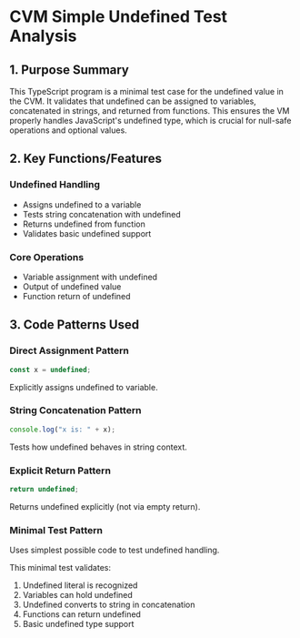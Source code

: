 # CVM Simple Undefined Test Analysis

## 1. Purpose Summary

This TypeScript program is a minimal test case for the undefined value in the CVM. It validates that undefined can be assigned to variables, concatenated in strings, and returned from functions. This ensures the VM properly handles JavaScript's undefined type, which is crucial for null-safe operations and optional values.

## 2. Key Functions/Features

### Undefined Handling
- Assigns undefined to a variable
- Tests string concatenation with undefined
- Returns undefined from function
- Validates basic undefined support

### Core Operations
- Variable assignment with undefined
- Output of undefined value
- Function return of undefined

## 3. Code Patterns Used

### Direct Assignment Pattern
```typescript
const x = undefined;
```
Explicitly assigns undefined to variable.

### String Concatenation Pattern
```typescript
console.log("x is: " + x);
```
Tests how undefined behaves in string context.

### Explicit Return Pattern
```typescript
return undefined;
```
Returns undefined explicitly (not via empty return).

### Minimal Test Pattern
Uses simplest possible code to test undefined handling.

This minimal test validates:
1. Undefined literal is recognized
2. Variables can hold undefined
3. Undefined converts to string in concatenation
4. Functions can return undefined
5. Basic undefined type support